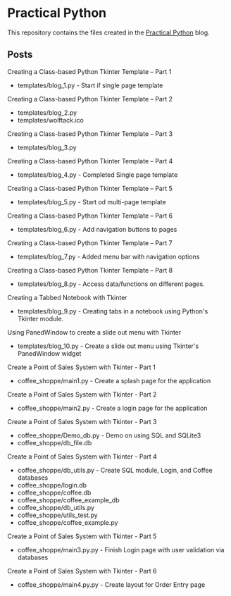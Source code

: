 # Practical Python

This repository contains the files created in the [Practical Python](https://practicalpythonnow.blogspot.com/) blog.

## Posts

Creating a Class-based Python Tkinter Template – Part 1
- templates/blog_1.py  - Start if single page template

Creating a Class-based Python Tkinter Template – Part 2
- templates/blog_2.py
- templates/wolftack.ico

Creating a Class-based Python Tkinter Template – Part 3
- templates/blog_3.py

Creating a Class-based Python Tkinter Template – Part 4
- templates/blog_4.py  - Completed Single page template

Creating a Class-based Python Tkinter Template – Part 5
- templates/blog_5.py  - Start od multi-page template

Creating a Class-based Python Tkinter Template – Part 6
- templates/blog_6.py  - Add navigation buttons to pages

Creating a Class-based Python Tkinter Template – Part 7
- templates/blog_7.py  - Added menu bar with navigation options

Creating a Class-based Python Tkinter Template – Part 8
- templates/blog_8.py  - Access data/functions on different pages.

Creating a Tabbed Notebook with Tkinter
- templates/blog_9.py  - Creating tabs in a notebook using Python's Tkinter module.

Using PanedWindow to create a slide out menu with Tkinter
- templates/blog_10.py  - Create a slide out menu using Tkinter's PanedWindow widget

Create a Point of Sales System with Tkinter - Part 1
- coffee_shoppe/main1.py  - Create a splash page for the application

Create a Point of Sales System with Tkinter - Part 2
- coffee_shoppe/main2.py  - Create a login page for the application

Create a Point of Sales System with Tkinter - Part 3
- coffee_shoppe/Demo_db.py  - Demo on using SQL and SQLite3
- coffee_shoppe/db_file.db

Create a Point of Sales System with Tkinter - Part 4
- coffee_shoppe/db_utils.py  - Create SQL module, Login, and Coffee databases
- coffee_shoppe/login.db
- coffee_shoppe/coffee.db
- coffee_shoppe/coffee_example_db
- coffee_shoppe/db_utils.py
- coffee_shoppe/utils_test.py
- coffee_shoppe/coffee_example.py

Create a Point of Sales System with Tkinter - Part 5
- coffee_shoppe/main3.py.py  - Finish Login page with user validation via databases

Create a Point of Sales System with Tkinter - Part 6
- coffee_shoppe/main4.py.py  - Create layout for Order Entry page
